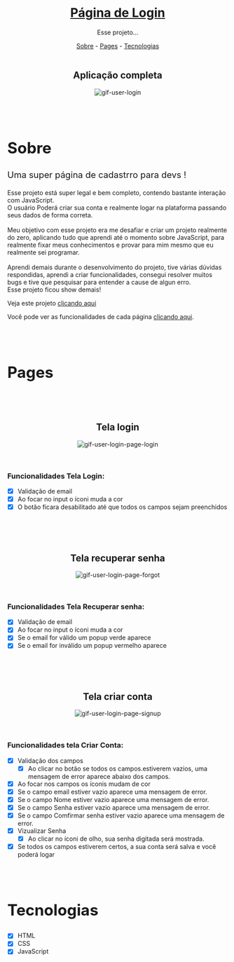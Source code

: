 <h1 align="center"><a href="https://hiagosilvaanjos.github.io/user-login" target="_blank"><strong>Página de Login</strong></a></h1>

<p align="center">Esse projeto...</p>

<div align="center">
<a href="#sobre">Sobre</a> -
<a href="#pages">Pages</a> -
<a href="#tec">Tecnologias</a>
</div>

<br>

<div align="center">

<div class="page-login">

<h2>Aplicação completa</h2>

![gif-user-login](https://user-images.githubusercontent.com/91165415/156467354-88d016e3-9a82-4268-91bd-03e6c7c1d5d7.gif)

</div>

</div>

<br>
<br>

<h2 id="sobre" style="font-size: 35px">Sobre</h2>

<div>
<p style="font-size: 20px">
    Uma super página de cadastrro para devs ! 
</p>
<p>
    Esse projeto está super legal e bem completo, contendo bastante interação com JavaScript. <br>
    O usuário Poderá criar sua conta e realmente logar na plataforma passando seus dados de forma correta.
    <br>
    <br>
    Meu objetivo com esse projeto era me desafiar e criar um projeto realmente do zero, aplicando tudo que aprendi até o momento sobre JavaScript, para realmente fixar meus conhecimentos e provar para mim mesmo que eu realmente sei programar. <br>
    <br>
    Aprendi demais durante o desenvolvimento do projeto, tive várias dúvidas respondidas, aprendi a criar funcionalidades, consegui resolver muitos bugs e tive que pesquisar para entender a cause de algun erro. <br>
    Esse projeto ficou show demais!
</p>
<p>Veja este projeto <a href="https://hiagosilvaanjos.github.io/user-login">clicando aqui</a></p>
<p>
    Você pode ver as funcionalidades de cada página <a href="#pages">clicando aqui</a>.
</p>
</div>

<br>
<br>

<h2 id="pages" style="font-size: 35px">Pages</h2>
<br>
<br>

<div align="center">

<h2>Tela login</h2>

![gif-user-login-page-login](https://user-images.githubusercontent.com/91165415/156818877-039e3c18-b666-4dab-b01f-69e555981467.gif)

<br>
<div align="left">
<h3>Funcionalidades Tela Login:</h3>

- [x] Validação de email
- [x] Ao focar no input o íconi muda a cor
- [x] O botão ficara desabilitado até que todos os campos sejam preenchidos
</div>

</div>
<br>
<br>
<br>

<div align="center">

<h2>Tela recuperar senha</h2>

![gif-user-login-page-forgot](https://user-images.githubusercontent.com/91165415/156818901-65616300-b4ad-42b8-885b-718651ef2ca9.gif)

<br>
<div align="left">
<h3>Funcionalidades Tela Recuperar senha:</h3>

- [x] Validação de email
- [x] Ao focar no input o íconi muda a cor
- [x] Se o email for válido um popup verde aparece
- [x] Se o email for inválido um popup vermelho aparece
</div>

</div>
<br>
<br>
<br>

<div align="center">

<h2>Tela criar conta</h2>

![gif-user-login-page-signup](https://user-images.githubusercontent.com/91165415/156818914-2f1f2190-161d-420f-bef7-af5d10834c2e.gif)

<br>
<div align="left">
<h3>Funcionalidades tela Criar Conta:</h3>

- [x] Validação dos campos
    - [x] Ao clicar no botão se todos os campos.estiverem vazios, uma mensagem de error aparece abaixo dos campos.
- [x] Ao focar nos campos os íconis mudam de cor
- [x] Se o campo email estiver vazio aparece uma mensagem de error.
- [x] Se o campo Nome estiver vazio aparece uma mensagem de error.
- [x] Se o campo Senha estiver vazio aparece uma mensagem de error.
- [x] Se o campo Comfirmar senha estiver vazio aparece uma mensagem de error.
- [x] Vizualizar Senha
    - [x] Ao clicar no íconi de olho, sua senha digitada será mostrada.
- [x] Se todos os campos estiverem certos, a sua conta será salva e você poderá logar
</div>

</div>

<br>
<br>

<h2 id="tec" style="font-size: 35px">Tecnologias</h2>

- [x] HTML
- [x] CSS
- [x] JavaScript
